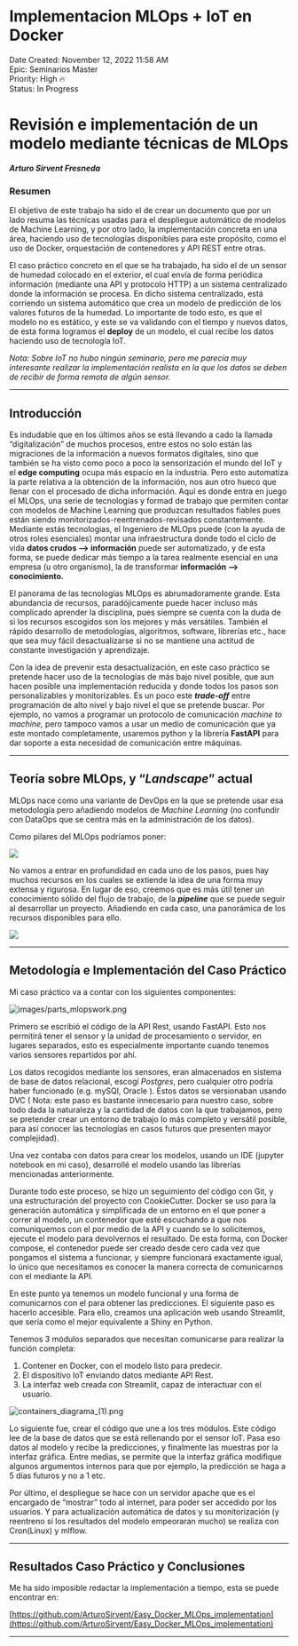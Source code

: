 # Implementacion MLOps + IoT en Docker

Date Created: November 12, 2022 11:58 AM  
Epic: Seminarios Master  
Priority: High 🔥  
Status: In Progress  

# Revisión e implementación de un modelo mediante técnicas de MLOps  

***********************Arturo Sirvent Fresneda***********************  

### Resumen

El objetivo de este trabajo ha sido el de crear un documento que por un lado resuma las técnicas usadas para el despliegue automático de modelos de Machine Learning, y por otro lado, la implementación concreta en una área, haciendo uso de tecnologías disponibles para este propósito, como el uso de Docker, orquestación de contenedores y API REST entre otras.

El caso práctico concreto en el que se ha trabajado, ha sido el de un sensor de humedad colocado en el exterior, el cual envía de forma periódica información (mediante una API y protocolo HTTP) a un sistema centralizado donde la información se procesa. En dicho sistema centralizado, está corriendo un sistema automático que crea un modelo de predicción de los valores futuros de la humedad. Lo importante de todo esto, es que el modelo no es estático, y este se va validando con el tiempo y nuevos datos, de esta forma logramos el ******deploy****** de un modelo, el cual recibe los datos haciendo uso de tecnología IoT. 

*Nota: Sobre IoT no hubo ningún seminario, pero me parecía muy interesante realizar la implementación realista en la que los datos se deben de recibir de forma remota de algún sensor.*

---

## Introducción

Es indudable que en los últimos años se está llevando a cado la llamada “digitalización” de muchos procesos, entre estos no solo están las migraciones de la información a nuevos formatos digitales, sino que también se ha visto como poco a poco la sensorización el mundo del IoT y el **************edge computing************** ocupa más espacio en la industria. Pero esto automatiza la parte relativa a la obtención de la información, nos aun otro hueco que llenar con el procesado de dicha información. Aquí es donde entra en juego el MLOps, una serie de tecnologías y formad de trabajo que permiten contar con modelos de Machine Learning que produzcan resultados fiables pues están siendo monitorizados-reentrenados-revisados constantemente. Mediante estás tecnologias, el Ingeniero de MLOps  puede (con la ayuda de otros roles esenciales) montar una infraestructura donde todo el ciclo de vida **********************************datos crudos —> información********************************** puede ser automatizado, y de esta forma, se puede dedicar más tiempo a la tarea realmente esencial en una empresa (u otro organismo), la de transformar ******************información —> conocimiento.******************

El panorama de las tecnologías MLOps es abrumadoramente grande. Esta abundancia de recursos, paradójicamente puede hacer incluso más complicado aprender la disciplina, pues siempre se cuenta con la duda de si los recursos escogidos son los mejores y más versátiles. También el rápido desarrollo de metodologías, algoritmos, software, librerías etc., hace que sea muy fácil desactualizarse si no se mantiene una actitud de constante investigación y aprendizaje. 

Con la idea de prevenir esta desactualización, en este caso práctico se pretende hacer uso de la tecnologías de más bajo nivel posible, que aun hacen posible una implementación reducida y donde todos los pasos son personalizables y monitorizables. Es un poco este *****trade-off***** entre programación de alto nivel y bajo nivel el que se pretende buscar. Por ejemplo, no vamos a programar un protocolo de comunicación *machine to machine,* pero tampoco vamos a usar un medio de comunicación que ya este montado completamente, usaremos python y la librería ********FastAPI******** para dar soporte a esta necesidad de comunicación entre máquinas.

---

## Teoría sobre MLOps, y “*********Landscape*********” actual

MLOps nace como una variante de DevOps en la que se pretende usar esa metodología pero añadiendo modelos de *Machine Learning* (no confundir con DataOps que se centra más en la administración de los datos). 

Como pilares del MLOps podríamos poner:

![](images/Diagrama_en_blanco_(1).png)

No vamos a entrar en profundidad en cada uno de los pasos, pues hay muchos recursos en los cuales se extiende la idea de una forma muy extensa y rigurosa. En lugar de eso, creemos que es más útil tener un conocimiento sólido del flujo de trabajo, de la *********pipeline********* que se puede seguir al desarrollar un proyecto.  Añadiendo en cada caso, una panorámica de los recursos disponibles para ello.

![](images/Untitled.png)

---

## Metodología e Implementación del Caso Práctico

Mi caso práctico va a contar con los siguientes componentes:

![images/parts_mlopswork.png](images/parts_mlopswork.png)

Primero se escribió el código de la API Rest, usando FastAPI. Esto nos permitirá tener el sensor y la unidad de procesamiento o servidor, en lugares separados, esto es especialmente importante cuando tenemos varios sensores repartidos por ahí.

Los datos recogidos mediante los sensores, eran almacenados en sistema de base de datos relacional, escogí *Postgres*, pero cualquier otro podría haber funcionado (e.g. mySQl, Oracle ). Estos datos se versionaban usando DVC ( Nota: este paso es bastante innecesario para nuestro caso, sobre todo dada la naturaleza y la cantidad de datos con la que trabajamos, pero se pretender crear un entorno de trabajo lo más completo y versátil posible, para así conocer las tecnologías en casos futuros que presenten mayor complejidad). 

Una vez contaba con datos para crear los modelos, usando un IDE (jupyter notebook en mi caso), desarrollé el modelo usando las librerías mencionadas anteriormente.

Durante todo este proceso, se hizo un seguimiento del código con Git, y una estructuración del proyecto con CookieCutter. Docker se uso para la generación automática y simplificada de un entorno en el que poner a correr al modelo, un contenedor que esté escuchando a que nos comuniquemos con el por medio de la API y cuando se lo solicitemos, ejecute el modelo para devolvernos el resultado. De esta forma, con Docker compose, el contenedor puede ser creado desde cero cada vez que pongamos el sistema a funcionar, y siempre funcionará exactamente igual, lo único que necesitamos es conocer la manera correcta de comunicarnos con el mediante la API.

En este punto ya tenemos un modelo funcional y una forma de comunicarnos con el para obtener las predicciones. El siguiente paso es hacerlo accesible. Para ello, creamos una aplicación web usando Streamlit, que sería como el mejor equivalente a Shiny en Python. 

Tenemos 3 módulos separados que necesitan comunicarse para realizar la función completa: 

1. Contener en Docker, con el modelo listo para predecir.
2. El dispositivo IoT enviando datos mediante API Rest.
3. La interfaz web creada con Streamlit, capaz de interactuar con el usuario.

![containers_diagrama_(1).png](images/containers_diagrama_(1).png)

Lo siguiente fue, crear el código que une a los tres módulos. Este código lee de la base de datos que se está rellenando por el sensor IoT. Pasa eso datos al modelo y recibe la predicciones, y finalmente las muestras por la interfaz gráfica. Entre medias, se permite que la interfaz gráfica modifique algunos argumentos internos para que por ejemplo, la predicción se haga a 5 días futuros y no a 1 etc. 

Por último, el despliegue se hace con un servidor apache que es el encargado de “mostrar” todo al internet, para poder ser accedido por los usuarios. Y para actualización automática de datos y su monitorización (y reentreno si los resultados del modelo empeoraran mucho) se realiza con Cron(Linux) y mlflow.

---

## Resultados Caso Práctico y Conclusiones

Me ha sido imposible redactar la implementación a tiempo, esta se puede encontrar en:

[https://github.com/ArturoSirvent/Easy_Docker_MLOps_implementation](https://github.com/ArturoSirvent/Easy_Docker_MLOps_implementation)

---
